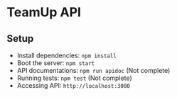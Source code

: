 # TeamUp API

## Setup

* Install dependencies: `npm install`
* Boot the server: `npm start`
* API documentations: `npm run apidoc` (Not complete)
* Running tests: `npm test` (Not complete)
* Accessing API: `http://localhost:3000`
